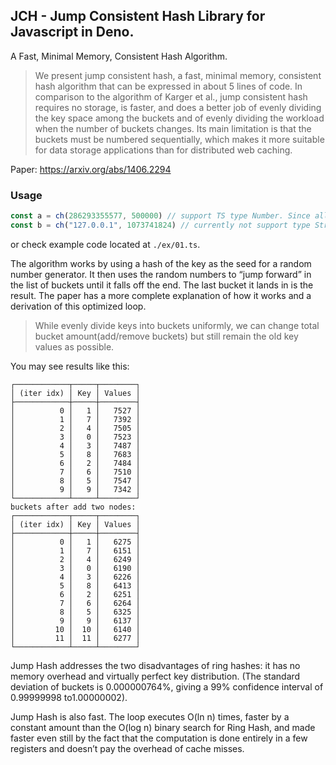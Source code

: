 ## JCH - Jump Consistent Hash Library for Javascript in Deno.

A Fast, Minimal Memory, Consistent Hash Algorithm.

> We present jump consistent hash, a fast, minimal memory, consistent hash
> algorithm that can be expressed in about 5 lines of code. In comparison to
> the algorithm of Karger et al., jump consistent hash requires no storage, is
> faster, and does a better job of evenly dividing the key space among the
> buckets and of evenly dividing the workload when the number of buckets
> changes. Its main limitation is that the buckets must be numbered
> sequentially, which makes it more suitable for data storage applications than
> for distributed web caching.

Paper: <https://arxiv.org/abs/1406.2294>

### Usage
```javascript
const a = ch(286293355577, 500000) // support TS type Number. Since all JS numbers are 64 bits floating number.
const b = ch("127.0.0.1", 1073741824) // currently not support type String yet. Maybe can port outputs to crc32 or bkdr in the future.
```
or check example code located at `./ex/01.ts`.

The algorithm works by using a hash of the key as the seed for a random number generator. It then uses the random numbers to “jump forward” in the list of buckets until it falls off the end. The last bucket it lands in is the result. The paper has a more complete explanation of how it works and a derivation of this optimized loop.

> While evenly divide keys into buckets uniformly, we can change total bucket amount(add/remove buckets) but still remain the old key values as possible.

You may see results like this:
```
┌────────────┬─────┬────────┐
│ (iter idx) │ Key │ Values │
├────────────┼─────┼────────┤
│          0 │   1 │   7527 │
│          1 │   7 │   7392 │
│          2 │   4 │   7505 │
│          3 │   0 │   7523 │
│          4 │   3 │   7487 │
│          5 │   8 │   7683 │
│          6 │   2 │   7484 │
│          7 │   6 │   7510 │
│          8 │   5 │   7547 │
│          9 │   9 │   7342 │
└────────────┴─────┴────────┘
buckets after add two nodes:
┌────────────┬─────┬────────┐
│ (iter idx) │ Key │ Values │
├────────────┼─────┼────────┤
│          0 │   1 │   6275 │
│          1 │   7 │   6151 │
│          2 │   4 │   6249 │
│          3 │   0 │   6190 │
│          4 │   3 │   6226 │
│          5 │   8 │   6413 │
│          6 │   2 │   6251 │
│          7 │   6 │   6264 │
│          8 │   5 │   6325 │
│          9 │   9 │   6137 │
│         10 │  10 │   6140 │
│         11 │  11 │   6277 │
└────────────┴─────┴────────┘
```

Jump Hash addresses the two disadvantages of ring hashes: it has no memory overhead and virtually perfect key distribution. (The standard deviation of buckets is 0.000000764%, giving a 99% confidence interval of 0.99999998 to1.00000002).

Jump Hash is also fast. The loop executes O(ln n) times, faster by a constant amount than the O(log n) binary search for Ring Hash, and made faster even still by the fact that the computation is done entirely in a few registers and doesn’t pay the overhead of cache misses.
